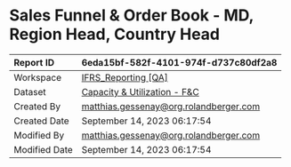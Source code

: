 



# Sales Funnel & Order Book - MD, Region Head, Country Head

|Report ID|6eda15bf-582f-4101-974f-d737c80df2a8|
| :--- | :--- |
|Workspace|[IFRS_Reporting [QA]](../Workspaces/IFRS_Reporting-[QA].md)|
|Dataset|[Capacity & Utilization - F&C](../Datasets/Capacity-&-Utilization---F&C.md)|
|Created By|matthias.gessenay@org.rolandberger.com|
|Created Date|September 14, 2023 06:17:54|
|Modified By|matthias.gessenay@org.rolandberger.com|
|Modified Date|September 14, 2023 06:17:54|
